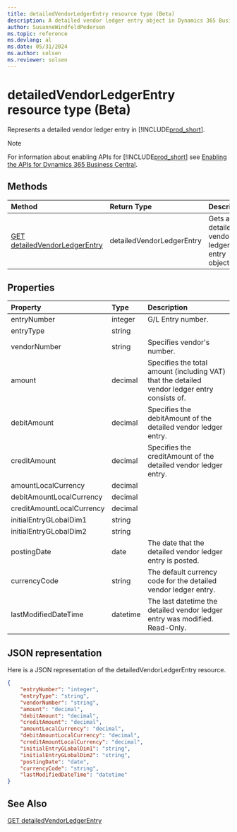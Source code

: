 ```yaml
---
title: detailedVendorLedgerEntry resource type (Beta)
description: A detailed vendor ledger entry object in Dynamics 365 Business Central.
author: SusanneWindfeldPedersen
ms.topic: reference
ms.devlang: al
ms.date: 05/31/2024
ms.author: solsen
ms.reviewer: solsen
---
```


# detailedVendorLedgerEntry resource type (Beta)

<!-- START>DO_NOT_EDIT -->
<!-- IMPORTANT:Do not edit any of the content between here and the END>DO_NOT_EDIT. -->
Represents a detailed vendor ledger entry in [!INCLUDE[prod_short](../../../includes/prod_short.md)].

> [!NOTE]
> For information about enabling APIs for [!INCLUDE[prod_short](../../../includes/prod_short.md)] see [Enabling the APIs for Dynamics 365 Business Central](../../../api-reference/v2.0/enabling-apis-for-dynamics-nav.md).

## Methods

| Method | Return Type|Description |
|:--------------------|:-----------|:-------------------------|
|[GET detailedVendorLedgerEntry](../api/dynamics_detailedvendorledgerentry_get.md)|detailedVendorLedgerEntry|Gets a detailed vendor ledger entry object.|



## Properties

| Property           | Type   |Description     |
|:-------------------|:-------|:---------------|
|entryNumber|integer|G/L Entry number.|
|entryType|string||
|vendorNumber|string|Specifies vendor's number.|
|amount|decimal|Specifies the total amount (including VAT) that the detailed vendor ledger entry consists of.|
|debitAmount|decimal|Specifies the debitAmount of the detailed vendor ledger entry.|
|creditAmount|decimal|Specifies the creditAmount of the detailed vendor ledger entry.|
|amountLocalCurrency|decimal||
|debitAmountLocalCurrency|decimal||
|creditAmountLocalCurrency|decimal||
|initialEntryGLobalDim1|string||
|initialEntryGLobalDim2|string||
|postingDate|date|The date that the detailed vendor ledger entry   is posted.|
|currencyCode|string|The default currency code for the detailed vendor ledger entry.|
|lastModifiedDateTime|datetime|The last datetime the detailed vendor ledger entry was modified. Read-Only.|

## JSON representation

Here is a JSON representation of the detailedVendorLedgerEntry resource.


```json
{
    "entryNumber": "integer",
    "entryType": "string",
    "vendorNumber": "string",
    "amount": "decimal",
    "debitAmount": "decimal",
    "creditAmount": "decimal",
    "amountLocalCurrency": "decimal",
    "debitAmountLocalCurrency": "decimal",
    "creditAmountLocalCurrency": "decimal",
    "initialEntryGLobalDim1": "string",
    "initialEntryGLobalDim2": "string",
    "postingDate": "date",
    "currencyCode": "string",
    "lastModifiedDateTime": "datetime"
}
```
<!-- IMPORTANT: END>DO_NOT_EDIT -->

## See Also
[GET detailedVendorLedgerEntry](../api/dynamics_detailedvendorledgerentry_get.md)
